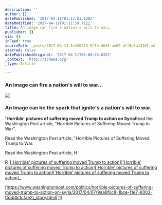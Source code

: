 ```yaml
---
description: ''
author: []
datePublished: '2017-04-11T01:12:01.628Z'
dateModified: '2017-04-11T01:11:59.712Z'
title: An image can fire a nation’s will to war…
publisher: {}
via: {}
inFeed: true
sourcePath: _posts/2017-04-11-1e430f23-5f7b-4645-ae09-dff8dfa14107.md
starred: false
datePublishedOriginal: '2017-04-11T01:08:26.835Z'
_context: 'http://schema.org'
_type: Article

---
```

### An image can fire a nation's will to war...
![](https://the-grid-user-content.s3-us-west-2.amazonaws.com/48c1b9c7-f2f2-416e-8126-5a0c77b3b0d3.jpg)

### An Image can be the spark that ignite's a nation's will to war.

**'Horrible' pictures of suffering moved Trump to action on Syria**Read the Washington Post article, "Horrible Pictures of Suffering Moved Trump to War".

Read the Washington Post article, "Horrible Pictures of Suffering Moved Trump to War.

Read the Washington Post article, H

R_\[['Horrible' pictures of suffering moved Trump to action][0]\]\[['Horrible' pictures of suffering moved Trump to action][0]\]\[['Horrible' pictures of suffering moved Trump to action][0]\]\[['Horrible' pictures of suffering moved Trump to action][0]\]_

[https://www.washingtonpost.com/politics/horrible-pictures-of-suffering-moved-trump-to-action-on-syria/2017/04/07/9aa9fcc8-1bce-11e7-8003-f55b4c1cfae2\_story.html][1]

[0]: https://www.washingtonpost.com/politics/horrible-pictures-of-suffering-moved-trump-to-action-on-syria/2017/04/07/9aa9fcc8-1bce-11e7-8003-f55b4c1cfae2_story.html?utm_term=.c42dc5b0bf8f "www.washingtonpost.com"
[1]: https://www.washingtonpost.com/politics/horrible-pictures-of-suffering-moved-trump-to-action-on-syria/2017/04/07/9aa9fcc8-1bce-11e7-8003-f55b4c1cfae2_story.html